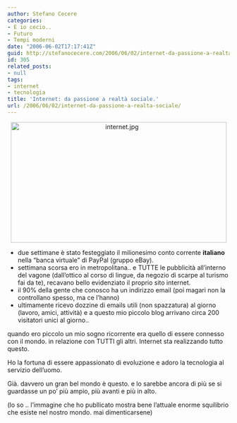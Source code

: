 ```yaml
---
author: Stefano Cecere
categories:
- E io cecio..
- Futuro
- Tempi moderni
date: "2006-06-02T17:17:41Z"
guid: http://stefanocecere.com/2006/06/02/internet-da-passione-a-realta-sociale/
id: 305
related_posts:
- null
tags:
- internet
- tecnologia
title: 'Internet: da passione a realtà sociale.'
url: /2006/06/02/internet-da-passione-a-realta-sociale/
---
```


<div style="text-align: center">
  <img width="489" height="273" alt="internet.jpg" id="image304" src="http://stefanocecere.com/wp-content/uploads/sites/3/2006/06/internet.jpg" />
</div>

  * due settimane è stato festeggiato il milionesimo conto corrente **italiano** nella &#8220;banca virtuale&#8221; di PayPal (gruppo eBay).
  * settimana scorsa ero in metropolitana.. e TUTTE le pubblicità all&#8217;interno del vagone (dall&#8217;ottico al corso di lingue, da negozio di scarpe al turismo fai da te), recavano bello evidenziato il proprio sito internet.
  * il 90% della gente che conosco ha un indirizzo email (poi magari non la controllano spesso, ma ce l&#8217;hanno)
  * ultimamente ricevo dozzine di emails utili (non spazzatura) al giorno (lavoro, amici, attività) e a questo mio piccolo blog arrivano circa 200 visitatori unici al giorno..

quando ero piccolo un mio sogno ricorrente era quello di essere connesso con il mondo. in relazione con TUTTI gli altri. Internet sta realizzando tutto questo.

Ho la fortuna di essere appassionato di evoluzione e adoro la tecnologia al servizio dell&#8217;uomo.
  
Già. davvero un gran bel mondo è questo. e lo sarebbe ancora di più se si guardasse un po&#8217; più ampio, più avanti e più in alto.

(lo so .. l&#8217;immagine che ho publlicato mostra bene l&#8217;attuale enorme squilibrio che esiste nel nostro mondo. mai dimenticarsene)